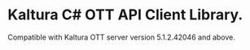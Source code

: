 # Kaltura C# OTT API Client Library.
Compatible with Kaltura OTT server version 5.1.2.42046 and above.
